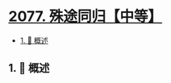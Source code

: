 # [2077. 殊途同归【中等】](https://github.com/Tdahuyou/TNotes.leetcode/tree/main/notes/2077.%20%E6%AE%8A%E9%80%94%E5%90%8C%E5%BD%92%E3%80%90%E4%B8%AD%E7%AD%89%E3%80%91)

<!-- region:toc -->

- [1. 📝 概述](#1--概述)

<!-- endregion:toc -->

## 1. 📝 概述
